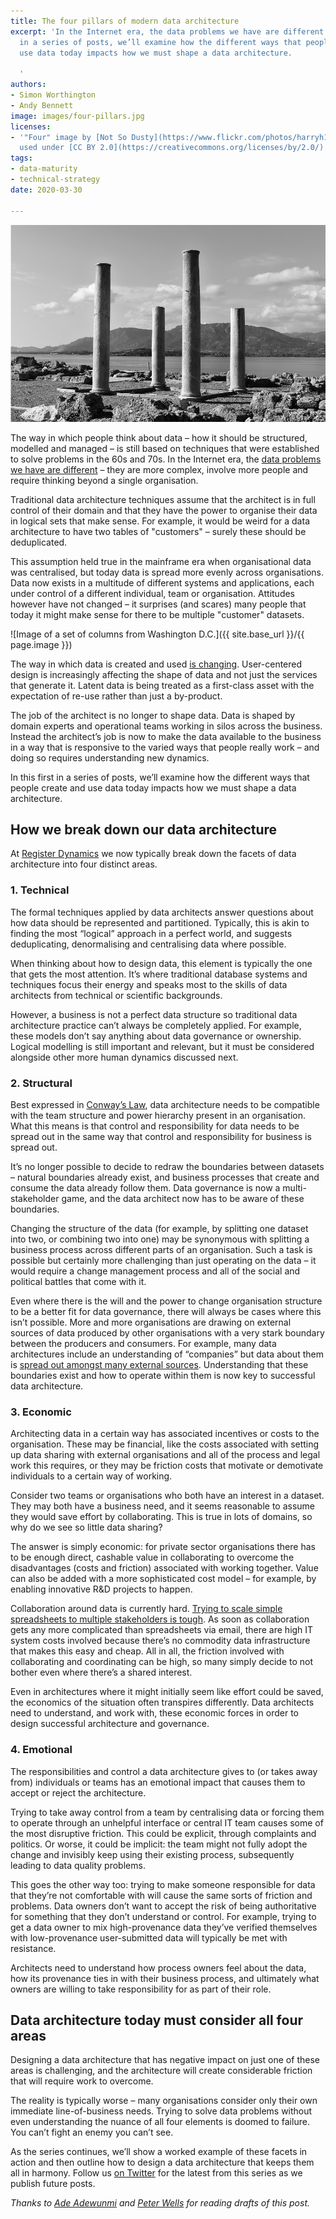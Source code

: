 ```yaml
---
title: The four pillars of modern data architecture
excerpt: 'In the Internet era, the data problems we have are different. In this first
  in a series of posts, we’ll examine how the different ways that people create and
  use data today impacts how we must shape a data architecture.

  '
authors:
- Simon Worthington
- Andy Bennett
image: images/four-pillars.jpg
licenses:
- '"Four" image by [Not So Dusty](https://www.flickr.com/photos/harryh1882/32070099588)
  used under [CC BY 2.0](https://creativecommons.org/licenses/by/2.0/).'
tags:
- data-maturity
- technical-strategy
date: 2020-03-30

---
```

![](/images/four-pillars.jpg)

The way in which people think about data – how it should be structured, modelled and managed – is still based on techniques that were established to solve problems in the 60s and 70s. In the Internet era, the [data problems we have are different](https://public.digital/2018/10/12/internet-era-ways-of-working/) – they are more complex, involve more people and require thinking beyond a single organisation.

Traditional data architecture techniques assume that the architect is in full control of their domain and that they have the power to organise their data in logical sets that make sense. For example, it would be weird for a data architecture to have two tables of "customers" – surely these should be deduplicated.

This assumption held true in the mainframe era when organisational data was centralised, but today data is spread more evenly across organisations. Data now exists in a multitude of different systems and applications, each under control of a different individual, team or organisation. Attitudes however have not changed – it surprises (and scares) many people that today it might make sense for there to be multiple "customer" datasets.

![Image of a set of columns from Washington D.C.]({{ site.base_url }}/{{ page.image }})

The way in which data is created and used [is changing](https://medium.com/@AdeAdewunmi/the-world-as-it-is-versus-the-world-as-it-should-be-ee3eac22eb91). User-centered design is increasingly affecting the shape of data and not just the services that generate it. Latent data is being treated as a first-class asset with the expectation of re-use rather than just a by-product.

The job of the architect is no longer to shape data. Data is shaped by domain experts and operational teams working in silos across  the business. Instead the architect’s job is now to make the data available to the business in a way that is responsive to the varied ways that  people really work – and doing so requires understanding new dynamics.

In this first in a series of posts, we’ll examine how the different ways that people create and use data today impacts how we must shape a data architecture.

## How we break down our data architecture

At [Register Dynamics](https://www.register-dynamics.co.uk) we now typically break down the facets of data architecture into four distinct areas.

### 1. Technical

The formal techniques applied by data architects answer questions about how data should be represented and partitioned. Typically, this is akin to finding the most “logical” approach in a perfect world, and suggests deduplicating, denormalising and centralising data where possible.

When thinking about how to design data, this element is typically the one that gets the most attention. It’s where traditional database systems and techniques focus their energy and speaks most to the skills of data architects from technical or scientific backgrounds.

However, a business is not a perfect data structure so traditional data architecture practice can’t always be completely applied. For example, these models don’t say anything about data governance or ownership. Logical modelling is still important and relevant, but it must be considered alongside other more human dynamics discussed next.

### 2. Structural

Best expressed in [Conway’s Law](https://en.wikipedia.org/wiki/Conway%27s_law), data architecture needs to be compatible with the team structure and power hierarchy present in an organisation. What this means is that control and responsibility for data needs to be spread out in the same way that control and responsibility for business is spread out.

It’s no longer possible to decide to redraw the boundaries between datasets – natural boundaries already exist, and business processes that create and consume the data already follow them. Data governance is now a multi-stakeholder game, and the data architect now has to be aware of these boundaries.

Changing the structure of the data (for example, by splitting one dataset into two, or combining two into one) may be synonymous with splitting a business process across different parts of an organisation. Such a task is possible but certainly more challenging than just operating on the data – it would require a change management process and all of the social and political battles that come with it.

Even where there is the will and the power to change organisation structure to be a better fit for data governance, there will always be cases where this isn’t possible. More and more organisations are drawing on external sources of data produced by other organisations with a very stark boundary between the producers and consumers. For example, many data architectures include an understanding of “companies” but data about them is [spread out amongst many external sources](https://registers.blog/registers-are-everybodys-business). Understanding that these boundaries exist and how to operate within them is now key to successful data architecture.

### 3. Economic

Architecting data in a certain way has associated incentives or costs to the organisation. These may be financial, like the costs associated with setting up data sharing with external organisations and all of the process and legal work this requires, or they may be friction costs that motivate or demotivate individuals to a certain way of working.

Consider two teams or organisations who both have an interest in a dataset. They may both have a business need, and it seems reasonable to assume they would save effort by collaborating. This is true in lots of domains, so why do we see so little data sharing?

The answer is simply economic: for private sector organisations there has to be enough direct, cashable value in collaborating to overcome the disadvantages (costs and friction) associated with working together. Value can also be added with a more sophisticated cost model – for example, by enabling innovative R&D projects to happen.

Collaboration around data is currently hard. [Trying to scale simple spreadsheets to multiple stakeholders is tough](https://registers.blog/solving-conundrums-of-spreadsheets-at-scale). As soon as collaboration gets any more complicated than spreadsheets via email, there are high IT system costs involved because there’s no commodity data infrastructure that makes this easy and cheap. All in all, the friction involved with collaborating and coordinating can be high, so many simply decide to not bother even where there’s a shared interest.

Even in architectures where it might initially seem like effort could be saved, the economics of the situation often transpires differently. Data architects need to understand, and work with, these economic forces in order to design successful architecture and governance.

### 4. Emotional

The responsibilities and control a data architecture gives to (or takes away from) individuals or teams has an emotional impact that causes them to accept or reject the architecture.

Trying to take away control from a team by centralising data or forcing them to operate through an unhelpful interface or central IT team causes some of the most disruptive friction. This could be explicit, through complaints and politics. Or worse, it could be implicit: the team might not fully adopt the change and invisibly keep using their existing process, subsequently leading to data quality problems.

This goes the other way too: trying to make someone responsible for data that they’re not comfortable with will cause the same sorts of friction and problems. Data owners don’t want to accept the risk of being authoritative for something that they don’t understand or control. For example, trying to get a data owner to mix high-provenance data they’ve verified themselves with low-provenance user-submitted data will typically be met with resistance.

Architects need to understand how process owners feel about the data, how its provenance ties in with their business process, and ultimately what owners are willing to take responsibility for as part of their role.

## Data architecture today must consider all four areas

Designing a data architecture that has negative impact on just one of these areas is challenging, and the architecture will create considerable friction that will require work to overcome.

The reality is typically worse – many organisations consider only their own immediate line-of-business needs. Trying to solve data problems without even understanding the nuance of all four elements is doomed to failure. You can’t fight an enemy you can’t see.

As the series continues, we’ll show a worked example of these facets in action and then outline how to design a data architecture that keeps them all in harmony. Follow us [on Twitter](https://twitter.com/regdyn) for the latest from this series as we publish future posts.

_Thanks to_ [_Ade Adewunmi_](https://mobile.twitter.com/Adewunmi) _and_ [_Peter Wells_](https://mobile.twitter.com/peterkwells) _for reading drafts of this post._